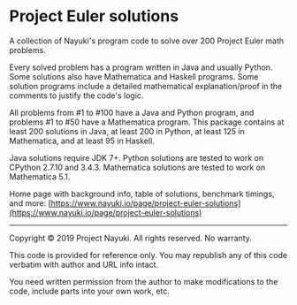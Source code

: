 Project Euler solutions
=======================

A collection of Nayuki's program code to solve over 200 Project Euler math problems.

Every solved problem has a program written in Java and usually Python. Some solutions also have Mathematica and Haskell programs. Some solution programs include a detailed mathematical explanation/proof in the comments to justify the code's logic.

All problems from #1 to #100 have a Java and Python program, and problems #1 to #50 have a Mathematica program. This package contains at least 200 solutions in Java, at least 200 in Python, at least 125 in Mathematica, and at least 95 in Haskell.

Java solutions require JDK 7+. Python solutions are tested to work on CPython 2.7.10 and 3.4.3. Mathematica solutions are tested to work on Mathematica 5.1.

Home page with background info, table of solutions, benchmark timings, and more: [https://www.nayuki.io/page/project-euler-solutions](https://www.nayuki.io/page/project-euler-solutions)

----

Copyright © 2019 Project Nayuki. All rights reserved. No warranty.

This code is provided for reference only. You may republish any of this code verbatim with author and URL info intact.

You need written permission from the author to make modifications to the code, include parts into your own work, etc.
